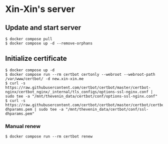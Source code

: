 # Xin-Xin's server

## Update and start server

```
$ docker compose pull
$ docker compose up -d --remove-orphans
```

## Initialize certificate

```
$ docker compose up -d
$ docker compose run --rm certbot certonly --webroot --webroot-path /var/www/certbot/ -d new.xin-xin.me
$ curl -s https://raw.githubusercontent.com/certbot/certbot/master/certbot-nginx/certbot_nginx/_internal/tls_configs/options-ssl-nginx.conf | sudo tee -a "/mnt/thevenin_data/certbot/conf/options-ssl-nginx.conf"
$ curl -s https://raw.githubusercontent.com/certbot/certbot/master/certbot/certbot/ssl-dhparams.pem | sudo tee -a "/mnt/thevenin_data/certbot/conf/ssl-dhparams.pem"
```

### Manual renew

```
$ docker compose run --rm certbot renew
```
